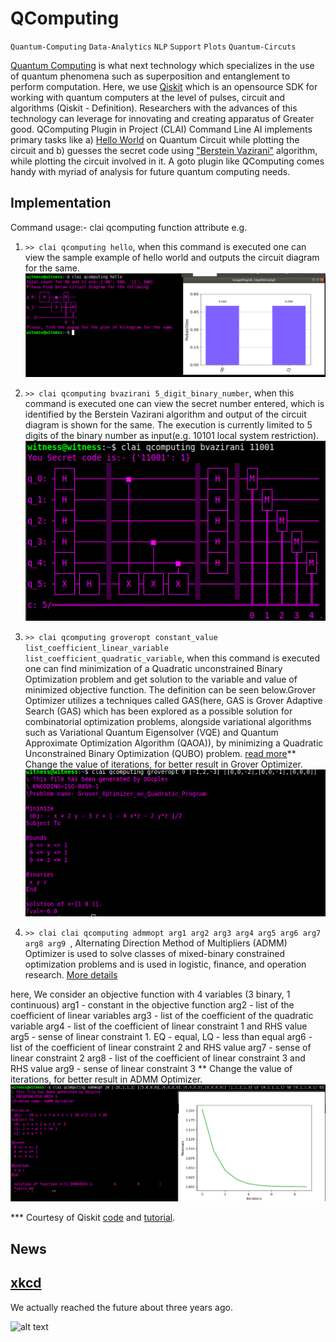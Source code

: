 
# QComputing

`Quantum-Computing` `Data-Analytics` `NLP` `Support` `Plots` `Quantum-Circuts`

[Quantum Computing](https://en.wikipedia.org/wiki/Quantum_computing) is what next technology which specializes in the use of quantum phenomena such as superposition and entanglement to perform computation. Here, we use [Qiskit](https://qiskit.org/) which is an opensource SDK for working with quantum computers at the level of pulses, circuit and algorithms (Qiskit - Definition). Researchers with the advances of this technology can leverage for innovating and creating apparatus of Greater good. QComputing Plugin in Project (CLAI) Command Line AI implements primary tasks like a) [Hello World](https://qiskit.org/documentation/getting_started.html) on Quantum Circuit while plotting the circuit and b) guesses the secret code using ["Berstein Vazirani"](https://www.youtube.com/watch?v=sqJIpHYl7oo&list=PLOFEBzvs-Vvp2xg9-POLJhQwtVktlYGbY&index=6) algorithm, while plotting the circuit involved in it. A goto plugin like QComputing comes handy with myriad of analysis for future quantum computing needs.

## Implementation

Command usage:- clai qcomputing function attribute
e.g. 
1) `>> clai qcomputing hello`, when this command is executed one can view the sample example of hello world and outputs the circuit diagram for the same.
![figure1](https://github.com/madhavanpallan/clai_qiskit/blob/devel/qcomputing-v0/figures/qiskit_helloworld.png) 

2) `>> clai qcomputing bvazirani 5_digit_binary_number`, when this command is executed one can view the secret number entered, which is identified by the Berstein Vazirani algorithm and output of the circuit diagram is shown for the same. The execution is currently limited to 5 digits of the binary number as input(e.g. 10101 local system restriction).
![figure2](https://github.com/madhavanpallan/clai_qiskit/blob/devel/qcomputing-v0/figures/qiskit_bernstein_vazirani.png)

3) `>> clai qcomputing groveropt constant_value list_coefficient_linear_variable list_coefficient_quadratic_variable`, when this command is executed one can find minimization of a Quadratic unconstrained Binary Optimization problem and get solution to the variable and value of minimized objective function. The definition can be seen below.Grover Optimizer utilizes a techniques called GAS(here, GAS is Grover Adaptive Search (GAS) which has been explored as a possible solution for combinatorial optimization problems, alongside variational algorithms such as Variational Quantum Eigensolver (VQE) and Quantum Approximate Optimization Algorithm (QAOA)), by minimizing a Quadratic Unconstrained Binary Optimization (QUBO) problem. [read more](https://qiskit.org/documentation/tutorials/optimization/4_grover_optimizer.html)** Change the value of iterations, for better result in Grover Optimizer.
![figure3](https://github.com/madhavanpallan/clai_qiskit/blob/devel/qcomputing-v0/figures/qiskit_grover_optimization.png)

4) `>> clai clai qcomputing admmopt arg1 arg2 arg3 arg4 arg5 arg6 arg7 arg8 arg9 `, Alternating Direction Method of Multipliers (ADMM) Optimizer is used to solve classes of mixed-binary constrained optimization problems and is used in logistic, finance, and operation research. [More details](https://qiskit.org/documentation/tutorials/optimization/5_admm_optimizer.html)

here, We consider an objective function with 4 variables (3 binary, 1 continuous)
arg1 - constant in the objective function
arg2 - list of the coefficient of linear variables
arg3 - list of the coefficient of the quadratic variable
arg4 - list of the coefficient of linear constraint 1 and RHS value 
arg5 - sense of linear constraint 1. EQ - equal, LQ - less than equal
arg6 - list of the coefficient of linear constraint 2 and RHS value 
arg7 - sense of linear constraint 2
arg8 - list of the coefficient of linear constraint 3 and RHS value 
arg9 - sense of linear constraint 3
** Change the value of iterations, for better result in ADMM Optimizer.
![figure4](https://github.com/madhavanpallan/clai_qiskit/blob/devel/qcomputing-v0/figures/qiskit_admm_optimization.png)

*** Courtesy of Qiskit [code](https://qiskit.org) and [tutorial](https://www.youtube.com/qiskit).
## News 

## [xkcd](https://uni.xkcd.com/)

We actually reached the future about three years ago.

![alt text](https://imgs.xkcd.com/comics/startling.png "We actually reached the future about three years ago.")
